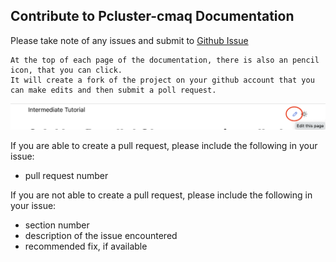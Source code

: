 ## Contribute to Pcluster-cmaq Documentation

Please take note of any issues and submit to <a href="https://github.com/lizadams/pcluster-cmaq/issues">Github Issue</a>

```{note}
At the top of each page of the documentation, there is also an pencil icon, that you can click.
It will create a fork of the project on your github account that you can make edits and then submit a poll request.
```
![Figure with Pencil: Edit this Page Icon](./Edit_this_page_icon.png)

If you are able to create a pull request, please include the following in your issue:

* pull request number

If you are not able to create a pull request, please include the following in your issue:

* section number
* description of the issue encountered
* recommended fix, if available


